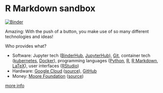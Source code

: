 # R Markdown sandbox

[![Binder](https://mybinder.org/badge.svg)](https://mybinder.org/v2/gh/fkohrt/RMarkdown-tint/master?urlpath=rstudio)

Amazing: With the push of a button, you make use of so many different technologies and ideas!

Who provides what?

- Software: Jupyter tech ([BinderHub](https://github.com/jupyterhub/binderhub/), [JupyterHub](https://github.com/jupyterhub/jupyterhub)), [Git](https://git-scm.com/), container tech ([kubernetes](https://kubernetes.io/), [Docker](https://www.docker.com/)), programming languages ([Python](https://www.python.org/), [R](https://www.r-project.org/), [R Markdown](https://rmarkdown.rstudio.com/), [LaTeX](https://www.latex-project.org/)), user interfaces ([RStudio](https://www.rstudio.com/))
- Hardware: [Google Cloud](https://cloud.google.com/) ([source](https://mybinder-sre.readthedocs.io/en/latest/deployment/what.html)), [GitHub](https://github.com/)
- Money: [Moore Foundation](https://figshare.com/s/e9d0ad7bdc4e405cccfa) ([source](https://mybinder.readthedocs.io/en/latest/faq.html#how-can-mybinder-org-be-free-to-use))

[more info](https://github.com/jupyterhub/mybinder.org-deploy)
